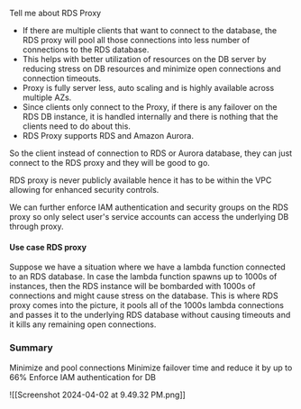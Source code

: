 Tell me about RDS Proxy

- If there are multiple clients that want to connect to the database, the RDS proxy will pool all those connections into less number of connections to the RDS database. 
- This helps with better utilization of resources on the DB server by reducing stress on DB resources and minimize open connections and connection timeouts. 
- Proxy is fully server less, auto scaling and is highly available across multiple AZs. 
- Since clients only connect to the Proxy, if there is any failover on the RDS DB instance, it is handled internally and there is nothing that the clients need to do about this. 
- RDS Proxy supports RDS and Amazon Aurora. 

So the client instead of connection to RDS or Aurora database, they can just connect to the RDS proxy and they will be good to go. 

RDS proxy is never publicly available hence it has to be within the VPC allowing for enhanced security controls. 

We can further enforce IAM authentication and security groups on the RDS proxy so only select user's service accounts can access the underlying DB through proxy.

#### Use case RDS proxy

Suppose we have a situation where we have a lambda function connected to an RDS database.  In case the lambda function spawns up to 1000s of instances, then the RDS instance will be bombarded with 1000s of connections and might cause stress on the database. This is where RDS proxy comes into the picture, it pools all of the 1000s lambda connections and passes it to the underlying RDS database without causing timeouts and it kills any remaining open connections. 

### Summary
Minimize and pool connections 
Minimize failover time and reduce it by up to 66%
Enforce IAM authentication for DB

![[Screenshot 2024-04-02 at 9.49.32 PM.png]]